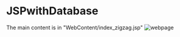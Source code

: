 # JSPwithDatabase

The main content is in "WebContent/index_zigzag.jsp"
![webpage](https://user-images.githubusercontent.com/39227780/63534758-8cc04600-c4d5-11e9-938e-3d18ee361bcd.png)
